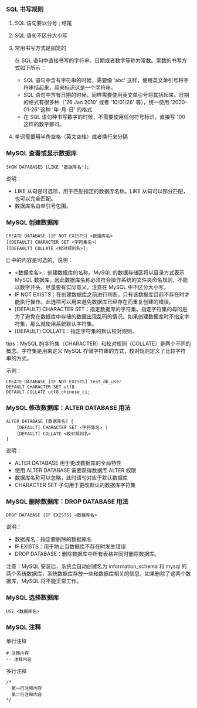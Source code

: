 ### SQL 书写规则

1. SQL 语句要以分号 ; 结尾
2. SQL 语句不区分大小写
3. 常用书写方式是固定的

    在 SQL 语句中直接书写的字符串、日期或者数字等称为常数。常数的书写方式如下所示：

    - SQL 语句中含有字符串的时候，需要像 'abc' 这样，使用英文单引号将字符串括起来，用来标识这是一个字符串。
    - SQL 语句中含有日期的时候，同样需要使用英文单引号将其括起来。日期的格式有很多种（'26 Jan 2010' 或者 '10/01/26' 等），统一使用 '2020-01-26' 这种 '年-月-日' 的格式
    - 在 SQL 语句种书写数字的时候，不需要使用任何符号标识，直接写 100 这样的数字即可。

4. 单词需要用半角空格（英文空格）或者换行来分隔

### MySQL 查看或显示数据库

```shell
SHOW DATABASES [LIKE '数据库名'];
```

说明：

-   LIKE 从句是可选项，用于匹配指定的数据库名称。LIKE 从句可以部分匹配，也可以完全匹配。
-   数据库名由单引号包围。

### MySQL 创建数据库

```shell
CREATE DATABASE [IF NOT EXISTS] <数据库名>
[[DEFAULT] CHARACTER SET <字符集名>]
[[DEFAULT] COLLATE <校对规则名>];
```

[] 中的内容是可选的。说明：

-   <数据库名>：创建数据库的名称。MySQL 的数据存储区将以目录方式表示 MySQL 数据库，因此数据库名称必须符合操作系统的文件夹命名规则，不能以数字开头，尽量要有实际意义。注意在 MySQL 中不区分大小写。
-   IF NOT EXISTS：在创建数据库之前进行判断，只有该数据库目前不存在时才能执行操作。此选项可以用来避免数据库已经存在而重复创建的错误。
-   [DEFAULT] CHARACTER SET：指定数据库的字符集。指定字符集的母的是为了避免在数据库中存储的数据出现乱码的情况。如果创建数据库时不指定字符集，那么就使用系统默认字符集。
-   [DEFAULT] COLLATE：指定字符集的默认校对规则。

tips：MySQL 的字符集（CHARACTER）和校对规则（COLLATE）是两个不同的概念。字符集是用来定义 MySQL 存储字符串的方式，校对规则定义了比较字符串的方式。

示例：

```shell
CREATE DATABASE [IF NOT EXISTS] test_db_user
DEFAULT CHARACTER SET utf8
DEFAULT COLLATE utf8_chinese_ci;
```

### MySQL 修改数据库：ALTER DATABASE 用法

```shell
ALTER DATABASE [数据库名] {
    [DEFAULT] CHARACTER SET <字符集名> |
    [DEFAULT] COLLATE <校对规则名>
}
```

说明：

-   ALTER DATABASE 用于更改数据库的全局特性
-   使用 ALTER DATABASE 需要获得数据库 ALTER 权限
-   数据库名称可以忽略，此时语句对应于默认数据库
-   CHARACTER SET 子句用于更改默认的数据库字符集

### MySQL 删除数据库：DROP DATABASE 用法

```shell
DROP DATABASE [IF EXISTS] <数据库名>
```

说明：

-   数据库名：指定要删除的数据库名
-   IF EXISTS：用于防止当数据库不存在时发生错误
-   DROP DATABASE：删除数据库中所有表格并同时删除数据库。

注意：MySQL 安装后，系统会自动创建名为 information_schema 和 mysql 的两个系统数据库，系统数据库存放一些和数据库相关的信息，如果删除了这两个数据库，MySQL 将不能正常工作。

### MySQL 选择数据库

```shell
USE <数据库名>
```

### MySQL 注释

单行注释

```shell
# 注释内容
-- 注释内容
```

多行注释

```shell
/*
  第一行注释内容
  第二行注释内容
*/
```
